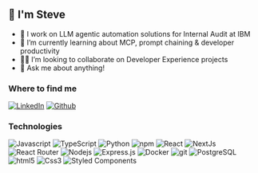 ## 👋 I'm Steve

- 🔭 I work on LLM agentic automation solutions for Internal Audit at IBM
- 🌱 I’m currently learning about MCP, prompt chaining & developer productivity
- 🧑‍💻 I’m looking to collaborate on Developer Experience projects
- 💬 Ask me about anything!

<h3>Where to find me</h3>
<p> <a href="https://www.linkedin.com/in/sbohner14335/" target="_blank"><img alt="LinkedIn" src="https://img.shields.io/badge/linkedin-%230077B5.svg?&style=for-the-badge&logo=linkedin&logoColor=white" /></a>
<a href="https://github.com/sbohner14335" target="_blank"><img alt="Github" src="https://img.shields.io/badge/GitHub-%2312100E.svg?&style=for-the-badge&logo=Github&logoColor=white" /></a>

<h3>Technologies</h3>
<p>
  <img alt="Javascript" src="https://img.shields.io/badge/-Javascript-F7DF1E?logo=Javascript&logoColor=black" />
  <img alt="TypeScript" src="https://img.shields.io/badge/-TypeScript-007ACC?logo=typescript&logoColor=white" />
  <img alt="Python" src="https://img.shields.io/badge/-Python-007ACC?logo=python&logoColor=yellow" />
  <img alt="npm" src="https://img.shields.io/badge/-NPM-CB3837?logo=npm&logoColor=white" />
  <img alt="React" src="https://img.shields.io/badge/-React-45b8d8?logo=react&logoColor=white" />
  <img alt="NextJs" src="https://img.shields.io/badge/-Next.js-000000?logo=Next.js&logoColor=white" />
  <img alt="React Router" src="https://img.shields.io/badge/-React%20Router-CA4245?logo=react-router&logoColor=white" /> 
  <img alt="Nodejs" src="https://img.shields.io/badge/-Node.js-43853d?logo=Node.js&logoColor=white" />
  <img alt="Express.js" src="https://img.shields.io/badge/Express-000000?logo=Express&logoColor=green" />
  <img alt="Docker" src="https://img.shields.io/badge/-Docker-46a2f1?logo=docker&logoColor=white" />
  <img alt="git" src="https://img.shields.io/badge/-Git-F05032?logo=git&logoColor=white" />
  <img alt="PostgreSQL" src="https://img.shields.io/badge/PostgreSQL-4169E1?logo=PostgreSQL&logoColor=white" />
  <img alt="html5" src="https://img.shields.io/badge/-HTML5-E34F26?logo=html5&logoColor=white" />
  <img alt="Css3" src="https://img.shields.io/badge/-CSS3-663399?logo=css&logoColor=white" />
  <img alt="Styled Components" src="https://img.shields.io/badge/-Styled_Components-db7092?logo=styled-components&logoColor=white" />
</p>
